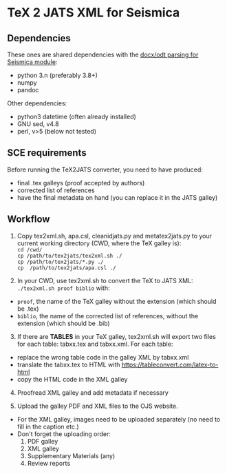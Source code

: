 # TeX 2 JATS XML for Seismica


## Dependencies
These ones are shared dependencies with the [docx/odt parsing for Seismica module](https://github.com/WeAreSeismica/seismica-sce):
- python 3.n (preferably 3.8+)
- numpy
- pandoc

Other dependencies:
- python3 datetime (often already installed)
- GNU sed, v4.8
- perl, v>5 (below not tested)


## SCE requirements
Before running the TeX2JATS converter, you need to have produced:
- final .tex galleys (proof accepted by authors)
- corrected list of references
- have the final metadata on hand (you can replace it in the JATS galley)


## Workflow
1) Copy tex2xml.sh, apa.csl, cleanidjats.py and metatex2jats.py to your current working directory (CWD, where the TeX galley is):  
`cd /cwd/`  
`cp /path/to/tex2jats/tex2xml.sh ./`  
`cp /path/to/tex2jats/*.py ./`  
`cp  /path/to/tex2jats/apa.csl ./`  

2) In your CWD, use tex2xml.sh to convert the TeX to JATS XML:
`./tex2xml.sh proof biblio`
with:
- `proof`, the name of the TeX galley without the extension (which should be .tex)
- `biblio`, the name of the corrected list of references, without the extension (which should be .bib)

3) If there are **TABLES** in your TeX galley, tex2xml.sh will export two files for each table: tabxx.tex and tabxx.xml.
For each table:
- replace the wrong table code in the galley XML by tabxx.xml
- translate the tabxx.tex to HTML with https://tableconvert.com/latex-to-html
- copy the HTML code in the XML galley

4) Proofread XML galley and add metadata if necessary

5) Upload the galley PDF and XML files to the OJS website. 
- For the XML galley, images need to be uploaded separately (no need to fill in the caption etc.)
- Don't forget the uploading order:
    1) PDF galley
    2) XML galley
    3) Supplementary Materials (any)
    4) Review reports

